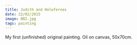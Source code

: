 ```yaml
---
title: Judith and Holofernes
date: 22/02/2015
image: 002.jpg
tags: painting
---
```


My first (unfinished) original painting.
Oil on canvas, 50x70cm.
